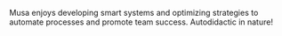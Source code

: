 Musa enjoys developing smart systems and optimizing strategies to automate processes and promote team success. Autodidactic in nature!
